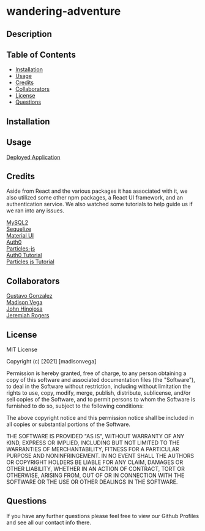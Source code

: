# wandering-adventure

## Description




## Table of Contents

- [Installation](#installation)
- [Usage](#usage)
- [Credits](#credits)
- [Collaborators](#collaborators)
- [License](#license)
- [Questions](#questions)

## Installation



## Usage

[Deployed Application](https://wanderingadventure.herokuapp.com/)


## Credits

Aside from React and the various packages it has associated with it, we also utilized some other npm packages, a React UI framework, and an authentication service. We also watched some tutorials to help guide us if we ran into any issues.

[MySQL2](https://www.npmjs.com/package/mysql2)<br>
[Sequelize](https://www.npmjs.com/package/sequelize)<br>
[Material UI](https://material-ui.com/)<br>
[Auth0](https://auth0.com/)<br>
[Particles-js](https://www.npmjs.com/package/react-particles-js)<br>
[Auth0 Tutorial](https://www.youtube.com/watch?v=MqczHS3Z2bc&t=1065s&ab_channel=codeSTACKr)<br>
[Particles js Tutorial](https://www.youtube.com/watch?v=ordgGUgd2P0&ab_channel=BAE-BeingAverageEngineer)<br>



## Collaborators

[Gustavo Gonzalez](https://github.com/GonzalezG97)<br>
[Madison Vega](https://github.com/madison-vega)<br>
[John Hinojosa](https://github.com/takolad)<br>
[Jeremiah Rogers](https://github.com/jerogers8789)<br>




## License

MIT License

Copyright (c) [2021] [madisonvega]

Permission is hereby granted, free of charge, to any person obtaining a copy
of this software and associated documentation files (the "Software"), to deal
in the Software without restriction, including without limitation the rights
to use, copy, modify, merge, publish, distribute, sublicense, and/or sell
copies of the Software, and to permit persons to whom the Software is
furnished to do so, subject to the following conditions:

The above copyright notice and this permission notice shall be included in all
copies or substantial portions of the Software.

THE SOFTWARE IS PROVIDED "AS IS", WITHOUT WARRANTY OF ANY KIND, EXPRESS OR
IMPLIED, INCLUDING BUT NOT LIMITED TO THE WARRANTIES OF MERCHANTABILITY,
FITNESS FOR A PARTICULAR PURPOSE AND NONINFRINGEMENT. IN NO EVENT SHALL THE
AUTHORS OR COPYRIGHT HOLDERS BE LIABLE FOR ANY CLAIM, DAMAGES OR OTHER
LIABILITY, WHETHER IN AN ACTION OF CONTRACT, TORT OR OTHERWISE, ARISING FROM,
OUT OF OR IN CONNECTION WITH THE SOFTWARE OR THE USE OR OTHER DEALINGS IN THE
SOFTWARE.

## Questions

If you have any further questions please feel free to view our Github Profiles and see all our contact info there.

